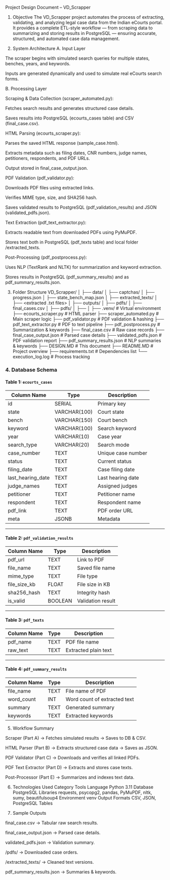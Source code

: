 Project Design Document – VD_Scrapper

1. Objective
The VD_Scrapper project automates the process of extracting, validating, and analyzing legal case data from the Indian eCourts portal.
It provides a complete ETL-style workflow — from scraping data to summarizing and storing results in PostgreSQL — ensuring accurate, structured, and automated case data management.

2. System Architecture
A. Input Layer

The scraper begins with simulated search queries for multiple states, benches, years, and keywords.

Inputs are generated dynamically and used to simulate real eCourts search forms.

B. Processing Layer

Scraping & Data Collection (scraper_automated.py):

Fetches search results and generates structured case details.

Saves results into PostgreSQL (ecourts_cases table) and CSV (final_case.csv).

HTML Parsing (ecourts_scraper.py):

Parses the saved HTML response (sample_case.html).

Extracts metadata such as filing dates, CNR numbers, judge names, petitioners, respondents, and PDF URLs.

Output stored in final_case_output.json.

PDF Validation (pdf_validator.py):

Downloads PDF files using extracted links.

Verifies MIME type, size, and SHA256 hash.

Saves validated results to PostgreSQL (pdf_validation_results) and JSON (validated_pdfs.json).

Text Extraction (pdf_text_extractor.py):

Extracts readable text from downloaded PDFs using PyMuPDF.

Stores text both in PostgreSQL (pdf_texts table) and local folder /extracted_texts.

Post-Processing (pdf_postprocess.py):

Uses NLP (TextRank and NLTK) for summarization and keyword extraction.

Stores results in PostgreSQL (pdf_summary_results) and as pdf_summary_results.json.

3. Folder Structure
VD_Scrapper/
│
├── data/
│   ├── captchas/
│   ├── progress.json
│   ├── state_bench_map.json
│
├── extracted_texts/
│   ├── <extracted .txt files>
│
├── outputs/
│   ├── pdfs/
│   ├── final_cases.csv
│
├── pdfs/
│   ├── <downloaded PDF files>
│
├── .venv/                      # Virtual environment
├── ecourts_scraper.py          # HTML parser
├── scraper_automated.py        # Main scraper logic
├── pdf_validator.py            # PDF validation & hashing
├── pdf_text_extractor.py       # PDF to text pipeline
├── pdf_postprocess.py          # Summarization & keywords
├── final_case.csv              # Raw case records
├── final_case_output.json      # Parsed case details
├── validated_pdfs.json         # PDF validation report
├── pdf_summary_results.json    # NLP summaries & keywords
├── DESIGN.MD                   # This document
├── README.MD                   # Project overview
├── requirements.txt            # Dependencies list
└── execution_log.log           # Process tracking


### 4. Database Schema

#### Table 1: `ecourts_cases`

| Column Name       | Type         | Description               |
|-------------------|--------------|----------------------------|
| id                | SERIAL       | Primary key                |
| state             | VARCHAR(100) | Court state                |
| bench             | VARCHAR(150) | Court bench                |
| keyword           | VARCHAR(100) | Search keyword             |
| year              | VARCHAR(10)  | Case year                  |
| search_type       | VARCHAR(20)  | Search mode                |
| case_number       | TEXT         | Unique case number         |
| status            | TEXT         | Current status             |
| filing_date       | TEXT         | Case filing date           |
| last_hearing_date | TEXT         | Last hearing date          |
| judge_names       | TEXT         | Assigned judges            |
| petitioner        | TEXT         | Petitioner name            |
| respondent        | TEXT         | Respondent name            |
| pdf_link          | TEXT         | PDF order URL              |
| meta              | JSONB        | Metadata                   |

---

#### Table 2: `pdf_validation_results`

| Column Name   | Type     | Description          |
|----------------|----------|----------------------|
| pdf_url       | TEXT     | Link to PDF          |
| file_name     | TEXT     | Saved file name      |
| mime_type     | TEXT     | File type            |
| file_size_kb  | FLOAT    | File size in KB      |
| sha256_hash   | TEXT     | Integrity hash       |
| is_valid      | BOOLEAN  | Validation result    |

---

#### Table 3: `pdf_texts`

| Column Name | Type | Description |
|--------------|------|-------------|
| pdf_name     | TEXT | PDF file name |
| raw_text     | TEXT | Extracted plain text |

---

#### Table 4: `pdf_summary_results`

| Column Name | Type | Description |
|--------------|------|-------------|
| file_name    | TEXT | File name of PDF |
| word_count   | INT  | Word count of extracted text |
| summary      | TEXT | Generated summary |
| keywords     | TEXT | Extracted keywords |


5. Workflow Summary

Scraper (Part A) → Fetches simulated results → Saves to DB & CSV.

HTML Parser (Part B) → Extracts structured case data → Saves as JSON.

PDF Validator (Part C) → Downloads and verifies all linked PDFs.

PDF Text Extractor (Part D) → Extracts and stores case texts.

Post-Processor (Part E) → Summarizes and indexes text data.

6. Technologies Used
Category	Tools
Language	Python 3.11
Database	PostgreSQL
Libraries	requests, psycopg2, pandas, PyMuPDF, nltk, sumy, beautifulsoup4
Environment	venv
Output Formats	CSV, JSON, PostgreSQL Tables

7. Sample Outputs

final_case.csv → Tabular raw search results.

final_case_output.json → Parsed case details.

validated_pdfs.json → Validation summary.

/pdfs/ → Downloaded case orders.

/extracted_texts/ → Cleaned text versions.

pdf_summary_results.json → Summaries & keywords.